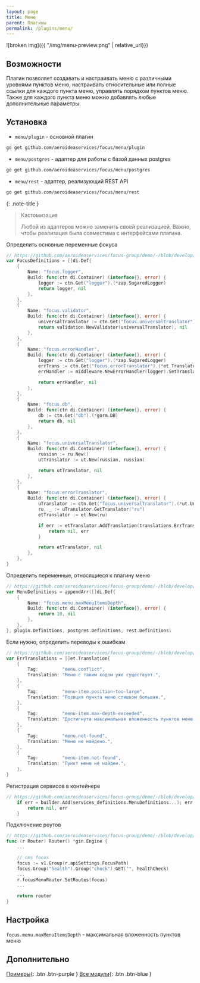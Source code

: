 ```yaml
---
layout: page
title: Меню
parent: Плагины
permalink: /plugins/menu/
---
```


![broken img]({{ "/img/menu-preview.png" | relative_url}})

## Возможности

Плагин позволяет создавать и настраивать меню с различными уровнями пунктов меню, настраивать относительные или полные ссылки для каждого пункта меню, управлять порядком пунктов меню. Также для каждого пункта меню можно добавлять любые дополнительные параметры.

## Установка

* `menu/plugin` - основной плагин

```bash
go get github.com/aeroideaservices/focus/menu/plugin
```

* `menu/postgres` - адаптер для работы с базой данных postgres

```bash
go get github.com/aeroideaservices/focus/menu/postgres
```

* `menu/rest` - адаптер, реализующий REST API

```bash
go get github.com/aeroideaservices/focus/menu/rest
```

{: .note-title }
> Кастомизация
>
> Любой из адаптеров можно заменить своей реализацией. Важно, чтобы реализация была совместима с интерфейсами плагина.

Определить основные переменные фокуса

```go
// https://github.com/aeroideaservices/focus-group/demo/-/blob/develop/internal/infrastructure/registry/services_definitions/focus.go#L17
var FocusDefinitions = []di.Def{
	{
		Name: "focus.logger",
		Build: func(ctn di.Container) (interface{}, error) {
			logger := ctn.Get("logger").(*zap.SugaredLogger)
			return logger, nil
		},
	},
	{
		Name: "focus.validator",
		Build: func(ctn di.Container) (interface{}, error) {
			universalTranslator := ctn.Get("focus.universalTranslator").(*ut.UniversalTranslator)
			return validation.NewValidator(universalTranslator), nil
		},
	},
	{
		Name: "focus.errorHandler",
		Build: func(ctn di.Container) (interface{}, error) {
			logger := ctn.Get("logger").(*zap.SugaredLogger)
			errTrans := ctn.Get("focus.errorTranslator").(*et.Translator)
			errHandler := middleware.NewErrorHandler(logger).SetTranslator(errTrans)

			return errHandler, nil
		},
	},
	{
		Name: "focus.db",
		Build: func(ctn di.Container) (interface{}, error) {
			db := ctn.Get("db").(*gorm.DB)
			return db, nil
		},
	},
	{
		Name: "focus.universalTranslator",
		Build: func(ctn di.Container) (interface{}, error) {
			russian := ru.New()
			utTranslator := ut.New(russian, russian)

			return utTranslator, nil
		},
	},
	{
		Name: "focus.errorTranslator",
		Build: func(ctn di.Container) (interface{}, error) {
			uTranslator := ctn.Get("focus.universalTranslator").(*ut.UniversalTranslator)
			ru, _ := uTranslator.GetTranslator("ru")
			etTranslator := et.New(ru)

			if err := etTranslator.AddTranslation(translations.ErrTranslations...); err != nil {
				return nil, err
			}

			return etTranslator, nil
		},
	},
}
```

Определить переменные, относящиеся к плагину меню

```go
// https://github.com/aeroideaservices/focus-group/demo/-/blob/develop/internal/infrastructure/registry/services_definitions/menu.go#L11
var MenuDefinitions = appendArr([]di.Def{
	{
		Name: "focus.menu.maxMenuItemsDepth",
		Build: func(ctn di.Container) (interface{}, error) {
			return 10, nil
		},
	},
}, plugin.Definitions, postgres.Definitions, rest.Definitions)
```

Если нужно, определить переводы к ошибкам

```go
// https://github.com/aeroideaservices/focus-group/demo/-/blob/develop/internal/infrastructure/registry/services_definitions/translations/translations.go
var ErrTranslations = []et.Translation{
	{
		Tag:         "menu.conflict",
		Translation: "Меню с таким кодом уже существует.",
	},
	{
		Tag:         "menu-item.position-too-large",
		Translation: "Позиция пункта меню слишком большая.",
	},
	{
		Tag:         "menu-item.max-depth-exceeded",
		Translation: "Достигнута максимальная вложенность пунктов меню.",
	},
	{
		Tag:         "menu.not-found",
		Translation: "Меню не найдено.",
	},
	{
		Tag:         "menu-item.not-found",
		Translation: "Пункт меню не найден.",
	},
}
```

Регистрация сервисов в контейнере

```go
// https://github.com/aeroideaservices/focus-group/demo/-/blob/develop/internal/infrastructure/registry/container.go#L65
	if err = builder.Add(services_definitions.MenuDefinitions...); err != nil {
		return nil, err
	}
```

Подключение роутов

```go
// https://github.com/aeroideaservices/focus-group/demo/-/blob/develop/internal/adapters/rest/router.go#L102
func (r Router) Router() *gin.Engine {
	...

	// cms focus
	focus := v1.Group(r.apiSettings.FocusPath)
	focus.Group("health").Group("check").GET("", healthCheck)
	...
	r.focusMenuRouter.SetRoutes(focus)
	...

	return router
}
```

## Настройка

`focus.menu.maxMenuItemsDepth` - максимальная вложенность пунктов меню

## Дополнительно

[Примеры](https://github.com/aeroideaservices/focus-group/demo){: .btn .btn-purple }
[Все модули](https://github.com/aeroideaservices/focus/-/tree/develop/menu){: .btn .btn-blue }